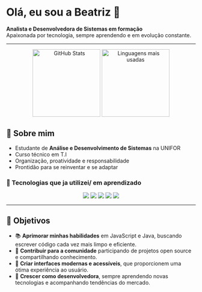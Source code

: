 # Olá, eu sou a Beatriz 👋

**Analista e Desenvolvedora de Sistemas em formação**  
Apaixonada por tecnologia, sempre aprendendo e em evolução constante.

---

<p align="center">
  <img height="180em" src="https://github-readme-stats.vercel.app/api?username=Bialima16&show_icons=true&theme=radical" alt="GitHub Stats"/>
  <img height="180em" src="https://github-readme-stats.vercel.app/api/top-langs/?username=Bialima16&layout=compact&langs_count=6&theme=radical" alt="Linguagens mais usadas"/>
</p>


## 💼 Sobre mim

- Estudante de **Análise e Desenvolvimento de Sistemas** na UNIFOR  
- Curso técnico em T.I
- Organização, proatividade e responsabilidade 
-  Prontidão para se reinventar e se adaptar
### 🔧 Tecnologias que ja utilizei/ em aprendizado 
<p align="center">
  <img src="https://img.shields.io/badge/HTML5-E34F26?style=for-the-badge&logo=html5&logoColor=white" />
  <img src="https://img.shields.io/badge/CSS3-1572B6?style=for-the-badge&logo=css3&logoColor=white" />
  <img src="https://img.shields.io/badge/JavaScript-F7DF1E?style=for-the-badge&logo=javascript&logoColor=black" />
  <img src="https://img.shields.io/badge/Java-007396?style=for-the-badge&logo=java&logoColor=white" />
  <img src="https://img.shields.io/badge/AWS-232F3E?style=for-the-badge&logo=amazonaws&logoColor=white" />
</p>

---


## 🎯 Objetivos

- 📚 **Aprimorar minhas habilidades** em JavaScript e Java, buscando escrever código cada vez mais limpo e eficiente.  
- 🤝 **Contribuir para a comunidade** participando de projetos open source e compartilhando conhecimento.  
- 🎨 **Criar interfaces modernas e acessíveis**, que proporcionem uma ótima experiência ao usuário.  
- 🚀 **Crescer como desenvolvedora**, sempre aprendendo novas tecnologias e acompanhando tendências do mercado.  


